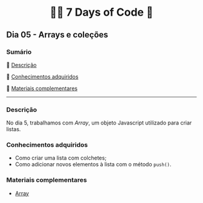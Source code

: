 <h1 align="center"> 👩‍💻 7 Days of Code 🤖 </h1>

<h2>Dia 05 - Arrays e coleções</h2>

### Sumário 

:small_blue_diamond: [Descrição](#descrição)

:small_blue_diamond: [Conhecimentos adquiridos](#conhecimentos-adquiridos)

:small_blue_diamond: [Materiais complementares](#materiais-complementares)

---
### Descrição
No dia 5, trabalhamos com *Array*, um objeto Javascript utilizado para criar listas.

### Conhecimentos adquiridos
- Como criar uma lista com colchetes;
- Como adicionar novos elementos à lista com o método `push()`.

### Materiais complementares
- [Array](https://developer.mozilla.org/pt-BR/docs/Web/JavaScript/Reference/Global_Objects/Array)

